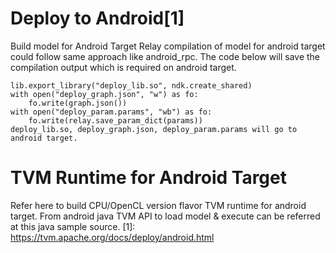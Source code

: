 

<!--
 * @version:
 * @Author:  StevenJokess https://github.com/StevenJokess
 * @Date: 2020-11-10 19:39:39
 * @LastEditors:  StevenJokess https://github.com/StevenJokess
 * @LastEditTime: 2020-11-10 19:40:16
 * @Description:
 * @TODO::
 * @Reference:
-->
# Deploy to Android[1]
Build model for Android Target
Relay compilation of model for android target could follow same approach like android_rpc. The code below will save the compilation output which is required on android target.

```
lib.export_library("deploy_lib.so", ndk.create_shared)
with open("deploy_graph.json", "w") as fo:
    fo.write(graph.json())
with open("deploy_param.params", "wb") as fo:
    fo.write(relay.save_param_dict(params))
deploy_lib.so, deploy_graph.json, deploy_param.params will go to android target.
```

# TVM Runtime for Android Target

Refer here to build CPU/OpenCL version flavor TVM runtime for android target. From android java TVM API to load model & execute can be referred at this java sample source.
[1]: https://tvm.apache.org/docs/deploy/android.html
